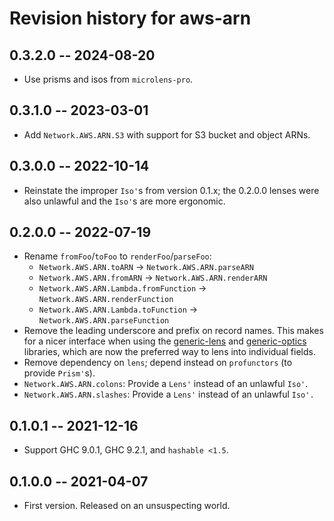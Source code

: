 # Revision history for aws-arn

## 0.3.2.0 -- 2024-08-20

* Use prisms and isos from `microlens-pro`.

## 0.3.1.0 -- 2023-03-01

* Add `Network.AWS.ARN.S3` with support for S3 bucket and object ARNs.

## 0.3.0.0 -- 2022-10-14

* Reinstate the improper `Iso'`s from version 0.1.x; the 0.2.0.0
  lenses were also unlawful and the `Iso'`s are more ergonomic.

## 0.2.0.0 -- 2022-07-19

* Rename `fromFoo`/`toFoo` to `renderFoo`/`parseFoo`:
  - `Network.AWS.ARN.toARN` -> `Network.AWS.ARN.parseARN`
  - `Network.AWS.ARN.fromARN` -> `Network.AWS.ARN.renderARN`
  - `Network.AWS.ARN.Lambda.fromFunction` -> `Network.AWS.ARN.renderFunction`
  - `Network.AWS.ARN.Lambda.toFunction` -> `Network.AWS.ARN.parseFunction`
* Remove the leading underscore and prefix on record names. This makes
  for a nicer interface when using the
  [generic-lens](https://hackage.haskell.org/package/generic-lens) and
  [generic-optics](https://hackage.haskell.org/package/generic-optics)
  libraries, which are now the preferred way to lens into individual
  fields.
* Remove dependency on `lens`; depend instead on `profunctors` (to
  provide `Prism'`s).
* `Network.AWS.ARN.colons`: Provide a `Lens'` instead of an unlawful `Iso'`.
* `Network.AWS.ARN.slashes`: Provide a `Lens'` instead of an unlawful `Iso'.`

## 0.1.0.1 -- 2021-12-16

* Support GHC 9.0.1, GHC 9.2.1, and `hashable <1.5`.

## 0.1.0.0 -- 2021-04-07

* First version. Released on an unsuspecting world.
